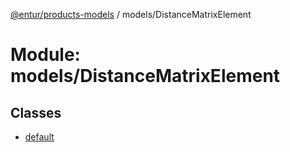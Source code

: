 [@entur/products-models](../README.md) / models/DistanceMatrixElement

# Module: models/DistanceMatrixElement

## Classes

- [default](../classes/models_DistanceMatrixElement.default.md)
